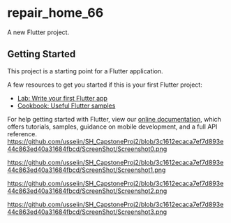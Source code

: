 # repair_home_66

A new Flutter project.

## Getting Started

This project is a starting point for a Flutter application.

A few resources to get you started if this is your first Flutter project:

- [Lab: Write your first Flutter app](https://flutter.dev/docs/get-started/codelab)
- [Cookbook: Useful Flutter samples](https://flutter.dev/docs/cookbook)

For help getting started with Flutter, view our
[online documentation](https://flutter.dev/docs), which offers tutorials,
samples, guidance on mobile development, and a full API reference.
https://github.com/usseiin/SH_CapstoneProj2/blob/3c1612ecaca7ef7d893e44c863ed40a31684fbcd/ScreenShot/Screenshot0.png

https://github.com/usseiin/SH_CapstoneProj2/blob/3c1612ecaca7ef7d893e44c863ed40a31684fbcd/ScreenShot/Screenshot1.png

https://github.com/usseiin/SH_CapstoneProj2/blob/3c1612ecaca7ef7d893e44c863ed40a31684fbcd/ScreenShot/Screenshot2.png

https://github.com/usseiin/SH_CapstoneProj2/blob/3c1612ecaca7ef7d893e44c863ed40a31684fbcd/ScreenShot/Screenshot3.png